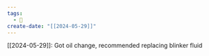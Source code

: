 ```yaml
---
tags:
  - 📓
create-date: "[[2024-05-29]]"
---
```

[[2024-05-29]]: Got oil change, recommended replacing blinker fluid
